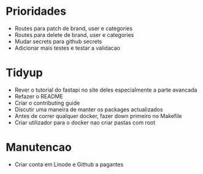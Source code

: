 # Prioridades

- Routes para patch de brand, user e categories
- Routes para delete de brand, user e categories
- Mudar secrets para github secrets
- Adicionar mais testes e testar a validacao

# Tidyup

- Rever o tutorial do fastapi no site deles especialmente a parte avancada
- Refazer o README
- Criar o contributing guide
- Discutir uma maneira de manter os packages actualizados
- Antes de correr qualquer docker, fazer down primeiro no Makefile
- Criar utilizador para o docker nao criar pastas com root

# Manutencao

- Criar conta em Linode e Github a pagantes
